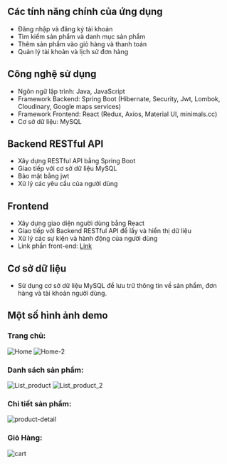## Các tính năng chính của ứng dụng
 - Đăng nhập và đăng ký tài khoản
 - Tìm kiếm sản phẩm và danh mục sản phẩm
 - Thêm sản phẩm vào giỏ hàng và thanh toán
 - Quản lý tài khoản và lịch sử đơn hàng
 ## Công nghệ sử dụng
 - Ngôn ngữ lập trình: Java, JavaScript
 - Framework Backend: Spring Boot (Hibernate, Security, Jwt, Lombok, Cloudinary, Google maps services)
 - Framework Frontend: React (Redux, Axios, Material UI, minimals.cc)
 - Cơ sở dữ liệu: MySQL
 ## Backend RESTful API
 - Xây dựng RESTful API bằng Spring Boot
 - Giao tiếp với cơ sở dữ liệu MySQL
 - Bảo mật bằng jwt
 - Xử lý các yêu cầu của người dùng
 ## Frontend
 - Xây dựng giao diện người dùng bằng React
 - Giao tiếp với Backend RESTful API để lấy và hiển thị dữ liệu
 - Xử lý các sự kiện và hành động của người dùng
 - Link phần front-end: [Link](https://github.com/nguyentruonggiang281/MedicineShop-fe.git)
 ## Cơ sở dữ liệu
 - Sử dụng cơ sở dữ liệu MySQL để lưu trữ thông tin về sản phẩm, đơn hàng và tài khoản người dùng.
 ## Một số hình ảnh demo
  ### Trang chủ:
   ![Home](https://res.cloudinary.com/drn7nawnc/image/upload/v1689357965/forme/medi1_lyc3ra.jpg)
   ![Home-2](https://res.cloudinary.com/drn7nawnc/image/upload/v1689357835/forme/Web_capture_15-7-2023_1123_localhost_ep0qjf.jpg)
 
  ### Danh sách sản phẩm:
   ![List_product](https://res.cloudinary.com/drn7nawnc/image/upload/v1689357835/forme/Web_capture_15-7-2023_102_localhost_gyvf9w.jpg)
   ![List_product_2](https://res.cloudinary.com/drn7nawnc/image/upload/v1689357847/forme/list_product_dwllst.jpg)
 
  ### Chi tiết sản phẩm:
   ![product-detail](https://res.cloudinary.com/drn7nawnc/image/upload/v1689358228/forme/Web_capture_15-7-2023_05936_localhost_up36cl.jpg)
 
  ### Giỏ Hàng:
   ![cart](https://res.cloudinary.com/drn7nawnc/image/upload/v1689357834/forme/hehe_tvm0hd.jpg)

